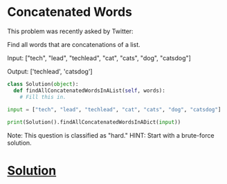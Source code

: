 # Concatenated Words

This problem was recently asked by Twitter:

Find all words that are concatenations of a list.

Input:
["tech", "lead", "techlead", "cat", "cats", "dog", "catsdog"]

Output:
['techlead', 'catsdog']

```python
class Solution(object):
  def findAllConcatenatedWordsInAList(self, words):
    # Fill this in.
    
input = ["tech", "lead", "techlead", "cat", "cats", "dog", "catsdog"]

print(Solution().findAllConcatenatedWordsInADict(input))
```

Note: This question is classified as "hard."
HINT: Start with a brute-force solution.

# [Solution](solution.md)